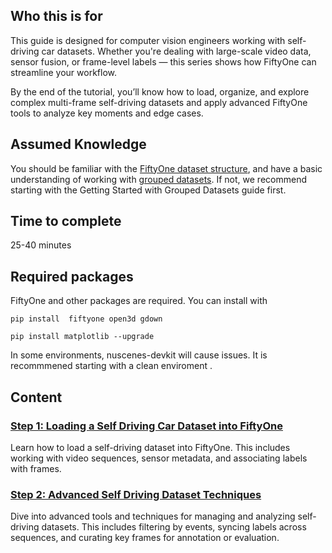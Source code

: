 ## Who this is for
This guide is designed for computer vision engineers working with self-driving car datasets. Whether you're dealing with large-scale video data, sensor fusion, or frame-level labels — this series shows how FiftyOne can streamline your workflow.

By the end of the tutorial, you’ll know how to load, organize, and explore complex multi-frame self-driving datasets and apply advanced FiftyOne tools to analyze key moments and edge cases.

## Assumed Knowledge
You should be familiar with the [FiftyOne dataset structure](https://docs.voxel51.com/user_guide/basics.html), and have a basic understanding of working with [grouped datasets](https://docs.voxel51.com/user_guide/groups.html). If not, we recommend starting with the Getting Started with Grouped Datasets guide first.

## Time to complete
25-40 minutes

## Required packages
FiftyOne and other packages are required. You can install with
```
pip install  fiftyone open3d gdown

pip install matplotlib --upgrade
```

In some environments, nuscenes-devkit will cause issues. It is recommmened starting with a clean enviroment .

## Content
### [Step 1: Loading a Self Driving Car Dataset into FiftyOne](./step1.ipynb)
Learn how to load a self-driving dataset into FiftyOne. This includes working with video sequences, sensor metadata, and associating labels with frames.

### [Step 2: Advanced Self Driving Dataset Techniques](./step2.ipynb)
Dive into advanced tools and techniques for managing and analyzing self-driving datasets. This includes filtering by events, syncing labels across sequences, and curating key frames for annotation or evaluation.